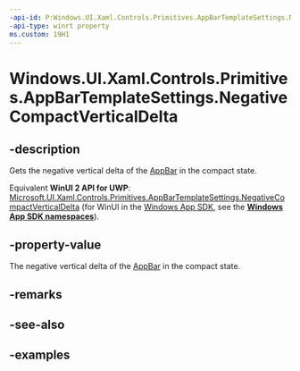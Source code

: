 ```yaml
---
-api-id: P:Windows.UI.Xaml.Controls.Primitives.AppBarTemplateSettings.NegativeCompactVerticalDelta
-api-type: winrt property
ms.custom: 19H1
---
```


<!-- Property syntax.
public double NegativeCompactVerticalDelta { get; }
-->

# Windows.UI.Xaml.Controls.Primitives.AppBarTemplateSettings.NegativeCompactVerticalDelta

## -description

Gets the negative vertical delta of the [AppBar](../windows.ui.xaml.controls/appbar.md) in the compact state.

Equivalent **WinUI 2 API for UWP**: [Microsoft.UI.Xaml.Controls.Primitives.AppBarTemplateSettings.NegativeCompactVerticalDelta](/windows/winui/api/microsoft.ui.xaml.controls.primitives.appbartemplatesettings.negativecompactverticaldelta) (for WinUI in the [Windows App SDK](/windows/apps/windows-app-sdk/), see the **[Windows App SDK namespaces](/windows/windows-app-sdk/api/winrt/)**).

## -property-value

The negative vertical delta of the [AppBar](../windows.ui.xaml.controls/appbar.md) in the compact state.

## -remarks

## -see-also

## -examples

